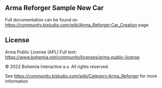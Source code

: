 Arma Reforger Sample New Car
--------------------------------------------------------------------------------

Full documentation can be found on https://community.bistudio.com/wiki/Arma_Reforger:Car_Creation page

## License
Arma Public License (APL)
Full text: https://www.bohemia.net/community/licenses/arma-public-license

© 2022 Bohemia Interactive a.s. All rights reserved.


See https://community.bistudio.com/wiki/Category:Arma_Reforger for more information
